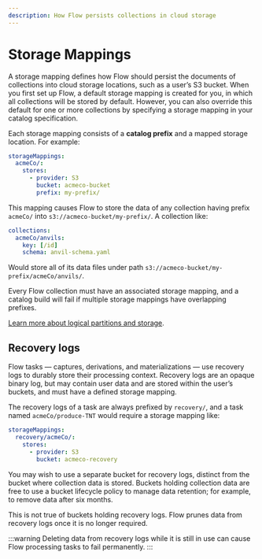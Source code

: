 ```yaml
---
description: How Flow persists collections in cloud storage
---
```


# Storage Mappings

A storage mapping defines how Flow should persist the documents of collections into cloud storage locations, such as a user’s S3 bucket. When you first set up Flow, a default storage mapping is created for you, in which all collections will be stored by default. However, you can also override this default for one or more collections by specifying a storage mapping in your catalog specification.

Each storage mapping consists of a **catalog prefix** and a mapped storage location. For example:

```yaml
storageMappings:
  acmeCo/:
    stores:
      - provider: S3
        bucket: acmeco-bucket
        prefix: my-prefix/
```

This mapping causes Flow to store the data of any collection having prefix `acmeCo/` into `s3://acmeco-bucket/my-prefix/`. A collection like:

```yaml
collections:
  acmeCo/anvils:
    key: [/id]
    schema: anvil-schema.yaml
```

Would store all of its data files under path `s3://acmeco-bucket/my-prefix/acmeCo/anvils/`.

Every Flow collection must have an associated storage mapping, and a catalog build will fail if multiple storage mappings have overlapping prefixes.

[Learn more about logical partitions and storage](projections.md#logical-partitions).

## Recovery logs

Flow tasks — captures, derivations, and materializations — use recovery logs to durably store their processing context. Recovery logs are an opaque binary log, but may contain user data and are stored within the user’s buckets, and must have a defined storage mapping.

The recovery logs of a task are always prefixed by `recovery/`,
and a task named `acmeCo/produce-TNT` would require a storage mapping like:

```yaml
storageMappings:
  recovery/acmeCo/:
    stores:
      - provider: S3
        bucket: acmeco-recovery
```

You may wish to use a separate bucket for recovery logs, distinct from the bucket where collection data is stored. Buckets holding collection data are free to use a bucket lifecycle policy to manage data retention; for example, to remove data after six months.

This is not true of buckets holding recovery logs. Flow prunes data from recovery logs once it is no longer required.

:::warning
Deleting data from recovery logs while it is still in use can
cause Flow processing tasks to fail permanently.
:::